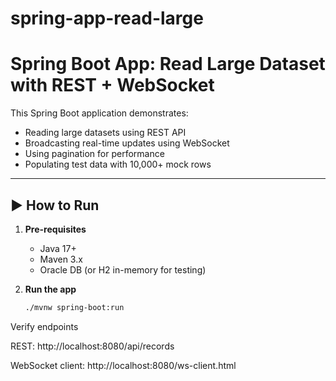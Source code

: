 # spring-app-read-large

# Spring Boot App: Read Large Dataset with REST + WebSocket

This Spring Boot application demonstrates:
- Reading large datasets using REST API
- Broadcasting real-time updates using WebSocket
- Using pagination for performance
- Populating test data with 10,000+ mock rows

---

## ▶️ How to Run

1. **Pre-requisites**
   - Java 17+
   - Maven 3.x
   - Oracle DB (or H2 in-memory for testing)

2. **Run the app**
   ```bash
   ./mvnw spring-boot:run

Verify endpoints

REST: http://localhost:8080/api/records

WebSocket client: http://localhost:8080/ws-client.html
